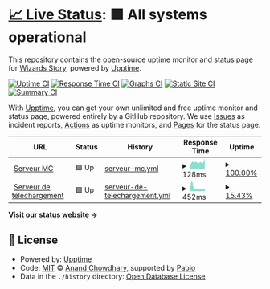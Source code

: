 # [📈 Live Status](https://demo.upptime.js.org): <!--live status--> **🟩 All systems operational**

This repository contains the open-source uptime monitor and status page for [Wizards Story](launcher.wizards-story.net), powered by [Upptime](https://github.com/upptime/upptime).

[![Uptime CI](https://github.com/wizards-story/uptime/workflows/Uptime%20CI/badge.svg)](https://github.com/wizards-story/uptime/actions?query=workflow%3A%22Uptime+CI%22)
[![Response Time CI](https://github.com/wizards-story/uptime/workflows/Response%20Time%20CI/badge.svg)](https://github.com/wizards-story/uptime/actions?query=workflow%3A%22Response+Time+CI%22)
[![Graphs CI](https://github.com/wizards-story/uptime/workflows/Graphs%20CI/badge.svg)](https://github.com/wizards-story/uptime/actions?query=workflow%3A%22Graphs+CI%22)
[![Static Site CI](https://github.com/wizards-story/uptime/workflows/Static%20Site%20CI/badge.svg)](https://github.com/wizards-story/uptime/actions?query=workflow%3A%22Static+Site+CI%22)
[![Summary CI](https://github.com/wizards-story/uptime/workflows/Summary%20CI/badge.svg)](https://github.com/wizards-story/uptime/actions?query=workflow%3A%22Summary+CI%22)

With [Upptime](https://upptime.js.org), you can get your own unlimited and free uptime monitor and status page, powered entirely by a GitHub repository. We use [Issues](https://github.com/wizards-story/uptime/issues) as incident reports, [Actions](https://github.com/wizards-story/uptime/actions) as uptime monitors, and [Pages](https://demo.upptime.js.org) for the status page.

<!--start: status pages-->
<!-- This summary is generated by Upptime (https://github.com/upptime/upptime) -->
<!-- Do not edit this manually, your changes will be overwritten -->
<!-- prettier-ignore -->
| URL | Status | History | Response Time | Uptime |
| --- | ------ | ------- | ------------- | ------ |
| <img alt="" src="https://icons.duckduckgo.com/ip3/null.ico" height="13"> [Serveur MC](play.wizards-story.net) | 🟩 Up | [serveur-mc.yml](https://github.com/wizards-story/uptime/commits/HEAD/history/serveur-mc.yml) | <details><summary><img alt="Response time graph" src="./graphs/serveur-mc/response-time-week.png" height="20"> 128ms</summary><br><a href="https://demo.upptime.js.org/history/serveur-mc"><img alt="Response time 128" src="https://img.shields.io/endpoint?url=https%3A%2F%2Fraw.githubusercontent.com%2Fwizards-story%2Fuptime%2FHEAD%2Fapi%2Fserveur-mc%2Fresponse-time.json"></a><br><a href="https://demo.upptime.js.org/history/serveur-mc"><img alt="24-hour response time 128" src="https://img.shields.io/endpoint?url=https%3A%2F%2Fraw.githubusercontent.com%2Fwizards-story%2Fuptime%2FHEAD%2Fapi%2Fserveur-mc%2Fresponse-time-day.json"></a><br><a href="https://demo.upptime.js.org/history/serveur-mc"><img alt="7-day response time 128" src="https://img.shields.io/endpoint?url=https%3A%2F%2Fraw.githubusercontent.com%2Fwizards-story%2Fuptime%2FHEAD%2Fapi%2Fserveur-mc%2Fresponse-time-week.json"></a><br><a href="https://demo.upptime.js.org/history/serveur-mc"><img alt="30-day response time 128" src="https://img.shields.io/endpoint?url=https%3A%2F%2Fraw.githubusercontent.com%2Fwizards-story%2Fuptime%2FHEAD%2Fapi%2Fserveur-mc%2Fresponse-time-month.json"></a><br><a href="https://demo.upptime.js.org/history/serveur-mc"><img alt="1-year response time 128" src="https://img.shields.io/endpoint?url=https%3A%2F%2Fraw.githubusercontent.com%2Fwizards-story%2Fuptime%2FHEAD%2Fapi%2Fserveur-mc%2Fresponse-time-year.json"></a></details> | <details><summary><a href="https://demo.upptime.js.org/history/serveur-mc">100.00%</a></summary><a href="https://demo.upptime.js.org/history/serveur-mc"><img alt="All-time uptime 100.00%" src="https://img.shields.io/endpoint?url=https%3A%2F%2Fraw.githubusercontent.com%2Fwizards-story%2Fuptime%2FHEAD%2Fapi%2Fserveur-mc%2Fuptime.json"></a><br><a href="https://demo.upptime.js.org/history/serveur-mc"><img alt="24-hour uptime 100.00%" src="https://img.shields.io/endpoint?url=https%3A%2F%2Fraw.githubusercontent.com%2Fwizards-story%2Fuptime%2FHEAD%2Fapi%2Fserveur-mc%2Fuptime-day.json"></a><br><a href="https://demo.upptime.js.org/history/serveur-mc"><img alt="7-day uptime 100.00%" src="https://img.shields.io/endpoint?url=https%3A%2F%2Fraw.githubusercontent.com%2Fwizards-story%2Fuptime%2FHEAD%2Fapi%2Fserveur-mc%2Fuptime-week.json"></a><br><a href="https://demo.upptime.js.org/history/serveur-mc"><img alt="30-day uptime 100.00%" src="https://img.shields.io/endpoint?url=https%3A%2F%2Fraw.githubusercontent.com%2Fwizards-story%2Fuptime%2FHEAD%2Fapi%2Fserveur-mc%2Fuptime-month.json"></a><br><a href="https://demo.upptime.js.org/history/serveur-mc"><img alt="1-year uptime 100.00%" src="https://img.shields.io/endpoint?url=https%3A%2F%2Fraw.githubusercontent.com%2Fwizards-story%2Fuptime%2FHEAD%2Fapi%2Fserveur-mc%2Fuptime-year.json"></a></details>
| <img alt="" src="https://icons.duckduckgo.com/ip3/download.wizards-story.net.ico" height="13"> [Serveur de téléchargement](https://download.wizards-story.net/distribution.json) | 🟩 Up | [serveur-de-telechargement.yml](https://github.com/wizards-story/uptime/commits/HEAD/history/serveur-de-telechargement.yml) | <details><summary><img alt="Response time graph" src="./graphs/serveur-de-telechargement/response-time-week.png" height="20"> 452ms</summary><br><a href="https://demo.upptime.js.org/history/serveur-de-telechargement"><img alt="Response time 452" src="https://img.shields.io/endpoint?url=https%3A%2F%2Fraw.githubusercontent.com%2Fwizards-story%2Fuptime%2FHEAD%2Fapi%2Fserveur-de-telechargement%2Fresponse-time.json"></a><br><a href="https://demo.upptime.js.org/history/serveur-de-telechargement"><img alt="24-hour response time 452" src="https://img.shields.io/endpoint?url=https%3A%2F%2Fraw.githubusercontent.com%2Fwizards-story%2Fuptime%2FHEAD%2Fapi%2Fserveur-de-telechargement%2Fresponse-time-day.json"></a><br><a href="https://demo.upptime.js.org/history/serveur-de-telechargement"><img alt="7-day response time 452" src="https://img.shields.io/endpoint?url=https%3A%2F%2Fraw.githubusercontent.com%2Fwizards-story%2Fuptime%2FHEAD%2Fapi%2Fserveur-de-telechargement%2Fresponse-time-week.json"></a><br><a href="https://demo.upptime.js.org/history/serveur-de-telechargement"><img alt="30-day response time 452" src="https://img.shields.io/endpoint?url=https%3A%2F%2Fraw.githubusercontent.com%2Fwizards-story%2Fuptime%2FHEAD%2Fapi%2Fserveur-de-telechargement%2Fresponse-time-month.json"></a><br><a href="https://demo.upptime.js.org/history/serveur-de-telechargement"><img alt="1-year response time 452" src="https://img.shields.io/endpoint?url=https%3A%2F%2Fraw.githubusercontent.com%2Fwizards-story%2Fuptime%2FHEAD%2Fapi%2Fserveur-de-telechargement%2Fresponse-time-year.json"></a></details> | <details><summary><a href="https://demo.upptime.js.org/history/serveur-de-telechargement">15.43%</a></summary><a href="https://demo.upptime.js.org/history/serveur-de-telechargement"><img alt="All-time uptime 15.43%" src="https://img.shields.io/endpoint?url=https%3A%2F%2Fraw.githubusercontent.com%2Fwizards-story%2Fuptime%2FHEAD%2Fapi%2Fserveur-de-telechargement%2Fuptime.json"></a><br><a href="https://demo.upptime.js.org/history/serveur-de-telechargement"><img alt="24-hour uptime 15.43%" src="https://img.shields.io/endpoint?url=https%3A%2F%2Fraw.githubusercontent.com%2Fwizards-story%2Fuptime%2FHEAD%2Fapi%2Fserveur-de-telechargement%2Fuptime-day.json"></a><br><a href="https://demo.upptime.js.org/history/serveur-de-telechargement"><img alt="7-day uptime 15.43%" src="https://img.shields.io/endpoint?url=https%3A%2F%2Fraw.githubusercontent.com%2Fwizards-story%2Fuptime%2FHEAD%2Fapi%2Fserveur-de-telechargement%2Fuptime-week.json"></a><br><a href="https://demo.upptime.js.org/history/serveur-de-telechargement"><img alt="30-day uptime 15.43%" src="https://img.shields.io/endpoint?url=https%3A%2F%2Fraw.githubusercontent.com%2Fwizards-story%2Fuptime%2FHEAD%2Fapi%2Fserveur-de-telechargement%2Fuptime-month.json"></a><br><a href="https://demo.upptime.js.org/history/serveur-de-telechargement"><img alt="1-year uptime 15.43%" src="https://img.shields.io/endpoint?url=https%3A%2F%2Fraw.githubusercontent.com%2Fwizards-story%2Fuptime%2FHEAD%2Fapi%2Fserveur-de-telechargement%2Fuptime-year.json"></a></details>

<!--end: status pages-->

[**Visit our status website →**](https://demo.upptime.js.org)

## 📄 License

- Powered by: [Upptime](https://github.com/upptime/upptime)
- Code: [MIT](./LICENSE) © [Anand Chowdhary](https://anandchowdhary.com), supported by [Pabio](https://pabio.com)
- Data in the `./history` directory: [Open Database License](https://opendatacommons.org/licenses/odbl/1-0/)
